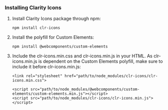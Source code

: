 ### Installing Clarity Icons

1.  Install Clarity Icons package through npm:

    ```
    npm install clr-icons
    ```

2.  Install the polyfill for Custom Elements:

    ```
    npm install @webcomponents/custom-elements
    ```

3.  Include the clr-icons.min.css and clr-icons.min.js in your HTML. As clr-icons.min.js is dependent on the Custom Elements polyfill, make sure to include it before clr-icons.min.js:

    ```
    <link rel="stylesheet" href="path/to/node_modules/clr-icons/clr-icons.min.css">

    <script src="path/to/node_modules/@webcomponents/custom-elements/custom-elements.min.js"></script>
    <script src="path/to/node_modules/clr-icons/clr-icons.min.js"></script>
    ```
